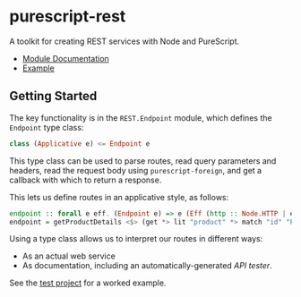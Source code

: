 # purescript-rest

A toolkit for creating REST services with Node and PureScript.

- [Module Documentation](docs/REST/)
- [Example](test/Main.purs)

## Getting Started

The key functionality is in the `REST.Endpoint` module, which defines the `Endpoint` type class:

```purescript
class (Applicative e) <= Endpoint e
```

This type class can be used to parse routes, read query parameters and headers, read the request body using `purescript-foreign`, and get a callback with which to return a response.

This lets us define routes in an applicative style, as follows:

```purescript
endpoint :: forall e eff. (Endpoint e) => e (Eff (http :: Node.HTTP | eff) Unit)
endpoint = getProductDetails <$> (get *> lit "product" *> match "id" "Product ID") <*> lit "details"
```

Using a type class allows us to interpret our routes in different ways:

- As an actual web service
- As documentation, including an automatically-generated _API tester_.

See the [test project](test/Main.purs) for a worked example.
